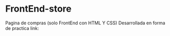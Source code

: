 # FrontEnd-store
Pagina de compras (solo FrontEnd con HTML Y CSS)
Desarrollada en forma de practica
link:
